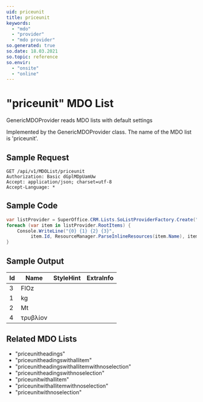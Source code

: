 ```yaml
---
uid: priceunit
title: priceunit
keywords:
  - "mdo"
  - "provider"
  - "mdo provider"
so.generated: true
so.date: 18.03.2021
so.topic: reference
so.envir:
  - "onsite"
  - "online"
---
```


# "priceunit" MDO List
GenericMDOProvider reads MDO lists with default settings



Implemented by the <see cref="T:SuperOffice.CRM.Lists.GenericMDOProvider">GenericMDOProvider</see> class.
The name of the MDO list is 'priceunit'.




## Sample Request

```http!
GET /api/v1/MDOList/priceunit
Authorization: Basic dGplMDpUamUw
Accept: application/json; charset=utf-8
Accept-Language: *

```

## Sample Code
```cs
var listProvider = SuperOffice.CRM.Lists.SoListProviderFactory.Create("priceunit", forceFlatList: true);
foreach (var item in listProvider.RootItems) {
    Console.WriteLine("{0} {1} {2} {3}", 
         item.Id, ResourceManager.ParseInlineResources(item.Name), item.StyleHint, item.ExtraInfo);
}
```

## Sample Output

|Id   | Name  |StyleHint|ExtraInfo |
| --- | ----- | ------- | -------- |
|3|FlOz|||
|1|kg|||
|2|Mt|||
|4|τρυβλίον|||


## Related MDO Lists

* "priceunitheadings"
* "priceunitheadingswithallitem"
* "priceunitheadingswithallitemwithnoselection"
* "priceunitheadingswithnoselection"
* "priceunitwithallitem"
* "priceunitwithallitemwithnoselection"
* "priceunitwithnoselection"
